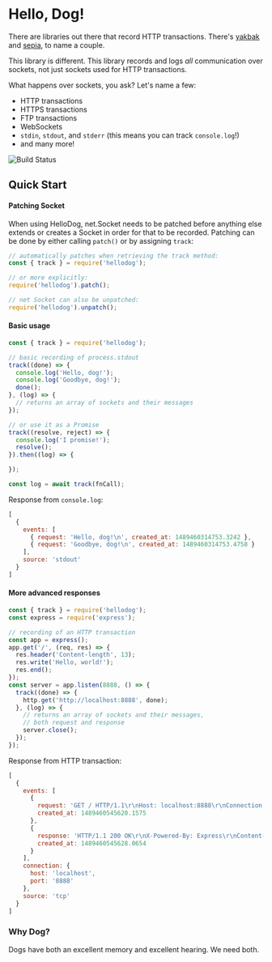 # Hello, Dog!
There are libraries out there that record HTTP transactions. 
There's [yakbak](https://github.com/flickr/yakbak) and
[sepia](https://github.com/LinkedInAttic/sepia), to name a couple.

This library is different. This library records and logs _all_ communication over sockets, 
not just sockets used for HTTP transactions.

What happens over sockets, you ask? Let's name a few:

- HTTP transactions
- HTTPS transactions
- FTP transactions
- WebSockets
- `stdin`, `stdout`, and `stderr` (this means you can track `console.log`!)
- and many more!

![Build Status](https://github.com/kellym/hellodog/actions/workflows/test.yml/badge.svg)

## Quick Start

#### Patching Socket
When using HelloDog, net.Socket needs to be patched before anything else
extends or creates a Socket in order for that to be recorded. Patching can be
done by either calling `patch()` or by assigning `track`:

```javascript
// automatically patches when retrieving the track method:
const { track } = require('hellodog');

// or more explicitly:
require('hellodog').patch();

// net Socket can also be unpatched:
require('hellodog').unpatch();
```

#### Basic usage

```javascript
const { track } = require('hellodog');

// basic recording of process.stdout
track((done) => {
  console.log('Hello, dog!');
  console.log('Goodbye, dog!');
  done();
}, (log) => {
  // returns an array of sockets and their messages
});

// or use it as a Promise
track((resolve, reject) => {
  console.log('I promise!');
  resolve();
}).then((log) => {

});

const log = await track(fnCall);
```

Response from `console.log`:
```javascript
[
  {
    events: [
      { request: 'Hello, dog!\n', created_at: 1489460314753.3242 },
      { request: 'Goodbye, dog!\n', created_at: 1489460314753.4758 }
    ],
    source: 'stdout'
  }
]
```


#### More advanced responses

```javascript
const { track } = require('hellodog');
const express = require('express');

// recording of an HTTP transaction
const app = express();
app.get('/', (req, res) => {
  res.header('Content-length', 13);
  res.write('Hello, world!');
  res.end();
});
const server = app.listen(8888, () => {
  track((done) => {
    http.get('http://localhost:8888', done);
  }, (log) => {
    // returns an array of sockets and their messages,
    // both request and response
    server.close();
  });
});
```
Response from HTTP transaction:
```javascript
[
  {
    events: [
      {
        request: 'GET / HTTP/1.1\r\nHost: localhost:8888\r\nConnection: close\r\n\r\n',
        created_at: 1489460545620.1575
      },
      {
        response: 'HTTP/1.1 200 OK\r\nX-Powered-By: Express\r\nContent-length: 13\r\nDate: Tue, 14 Mar 2017 03:02:25 GMT\r\nConnection: close\r\n\r\nHello, world!',
        created_at: 1489460545628.0654
      }
    ],
    connection: {
      host: 'localhost',
      port: '8888'
    },
    source: 'tcp'
  }
]
```

### Why Dog?

Dogs have both an excellent memory and excellent hearing. We need both.
